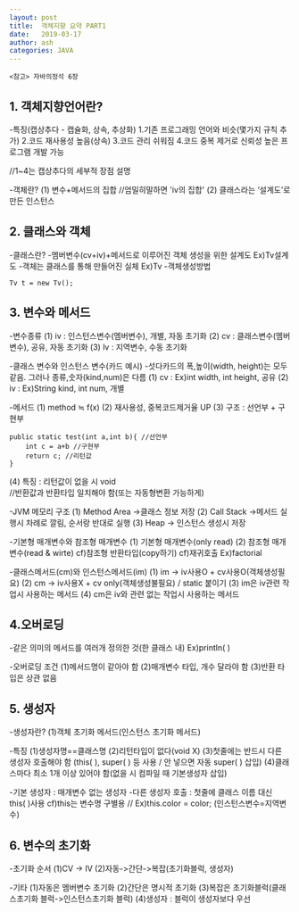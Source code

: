 ```yaml
---
layout: post
title:  객체지향 요약 PART1
date:   2019-03-17
author: ash
categories: JAVA
---
```


`<참고>
자바의정석 6장
`
## 1. 객체지향언어란?
-특징(캡상추다 - 캡슐화, 상속, 추상화)
1.기존 프로그래밍 언어와 비슷(몇가지 규칙 추가)
2.코드 재사용성 높음(상속)
3.코드 관리 쉬워짐
4.코드 중복 제거로 신뢰성 높은 프로그램 개발 가능


//1~4는 캡상추다의 세부적 장점 설명
 
-객체란?
(1) 변수+메서드의 집합
//엄밀히말하면 'iv의 집합'
(2) 클래스라는 ‘설계도’로 만든 인스턴스
 
## 2. 클래스와 객체
-클래스란?
-멤버변수(cv+iv)+메서드로 이루어진 객체 생성을 위한 설계도 Ex)Tv설계도
-객체는 클래스를 통해 만들어진 실체 Ex)Tv
-객체생성방법
``` 
Tv t = new Tv(); 
```
 

## 3. 변수와 메서드
 
-변수종류
(1) iv : 인스턴스변수(멤버변수), 개별, 자동 초기화
(2) cv : 클래스변수(멤버변수), 공유, 자동 초기화
(3) lv : 지역변수, 수동 초기화

-클래스 변수와 인스턴스 변수(카드 예시)
-섯다카드의 폭,높이(width, height)는 모두 같음. 그러나 종류,숫자(kind,num)은 다름
(1) cv : Ex)int width, int height, 공유
(2) iv : Ex)String kind, int num, 개별
 
-메서드
(1) method ≒ f(x)
(2) 재사용성, 중복코드제거율 UP
(3) 구조 : 선언부 + 구현부

``` 
public static test(int a,int b){ //선언부
	int c = a+b //구현부
    return c; //리턴값
}

```



(4) 특징 : 리턴값이 없을 시 void    
//반환값과 반환타입 일치해야 함(또는 자동형변환 가능하게)
 
-JVM 메모리 구조
(1) Method Area ->클래스 정보 저장
(2) Call Stack ->메서드 실행시 차례로 깔림, 순서랑 반대로 실행
(3) Heap -> 인스턴스 생성시 저장
 
-기본형 매개변수와 참조형 매개변수
(1) 기본형 매개변수(only read)
(2) 참조형 매개변수(read & wirte)
cf)참조형 반환타입(copy하기)
cf)재귀호출 Ex)factorial
 
-클래스메서드(cm)와 인스턴스메서드(im)
(1) im -> iv사용O + cv사용O(객체생성필요)
(2) cm -> iv사용X + cv only(객체생성불필요) / static 붙이기
(3) im은 iv관련 작업시 사용하는 메서드
(4) cm은 iv와 관련 없는 작업시 사용하는 메서드
 
## 4.오버로딩
 
-같은 의미의 메서드를 여러개 정의한 것(한 클래스 내)
Ex)println( )
 
-오버로딩 조건
(1)메서드명이 같아야 함
(2)매개변수 타입, 개수 달라야 함
(3)반환 타입은 상관 없음
 

## 5. 생성자
 
-생성자란?
(1)객체 초기화 메서드(인스턴스 초기화 메서드)
 
-특징
(1)생성자명==클래스명
(2)리턴타입이 없다(void X)
(3)첫줄에는 반드시 다른 생성자 호출해야 함
(this( ), super( ) 등 사용 / 안 넣으면 자동 super( ) 삽입)
(4)클래스마다 최소 1개 이상 있어야 함(없을 시 컴파일 때 기본생성자 삽입)

-기본 생성자 : 매개변수 없는 생성자
-다른 생성자 호출 : 첫줄에 클래스 이름 대신 this( )사용
cf)this는 변수명 구별용  // Ex)this.color = color;
(인스턴스변수=지역변수)
 

## 6. 변수의 초기화
 
-초기화 순서
(1)CV -> IV
(2)자동->간단->복잡(초기화블럭, 생성자)
 
-기타
(1)자동은 멤버변수 초기화
(2)간단은 명시적 초기화
(3)복잡은 초기화블럭(클래스초기화 블럭->인스턴스초기화 블럭)
(4)생성자 : 블럭이 생성자보다 우선